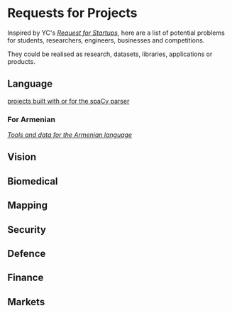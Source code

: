 # Requests for Projects

Inspired by YC's [*Request for Startups*](https://www.ycombinator.com/rfs/), here are a list of potential problems for students, researchers, engineers, businesses and competitions.

They could be realised as research, datasets, libraries, applications or products.

## Language

[projects built with or for the spaCy parser](https://spacy.io/universe/)

### For Armenian

[*Tools and data for the Armenian language*](/hy/)


## Vision


## Biomedical


## Mapping


## Security 


## Defence


## Finance


## Markets
